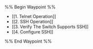 %% Begin Waypoint %%
- [[1. Telnet Operation]]
- [[2. SSH Operation]]
- [[3. Verify The Switch Supports SSH]]
- [[4. Configure SSH]]

%% End Waypoint %%

